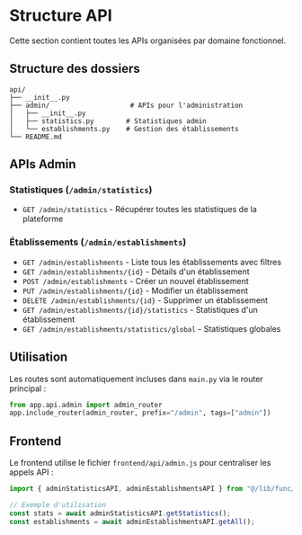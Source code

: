 # Structure API

Cette section contient toutes les APIs organisées par domaine fonctionnel.

## Structure des dossiers

```
api/
├── __init__.py
├── admin/                    # APIs pour l'administration
│   ├── __init__.py
│   ├── statistics.py        # Statistiques admin
│   └── establishments.py    # Gestion des établissements
└── README.md
```

## APIs Admin

### Statistiques (`/admin/statistics`)
- `GET /admin/statistics` - Récupérer toutes les statistiques de la plateforme

### Établissements (`/admin/establishments`)
- `GET /admin/establishments` - Liste tous les établissements avec filtres
- `GET /admin/establishments/{id}` - Détails d'un établissement
- `POST /admin/establishments` - Créer un nouvel établissement
- `PUT /admin/establishments/{id}` - Modifier un établissement
- `DELETE /admin/establishments/{id}` - Supprimer un établissement
- `GET /admin/establishments/{id}/statistics` - Statistiques d'un établissement
- `GET /admin/establishments/statistics/global` - Statistiques globales

## Utilisation

Les routes sont automatiquement incluses dans `main.py` via le router principal :

```python
from app.api.admin import admin_router
app.include_router(admin_router, prefix="/admin", tags=["admin"])
```

## Frontend

Le frontend utilise le fichier `frontend/api/admin.js` pour centraliser les appels API :

```javascript
import { adminStatisticsAPI, adminEstablishmentsAPI } from "@/lib/func/api/admin";

// Exemple d'utilisation
const stats = await adminStatisticsAPI.getStatistics();
const establishments = await adminEstablishmentsAPI.getAll();
``` 